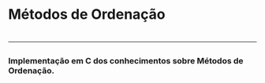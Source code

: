 <h1>Métodos de Ordenação<h1>

<hr />

<h3>Implementação em C dos conhecimentos sobre Métodos de Ordenação.<h3>
